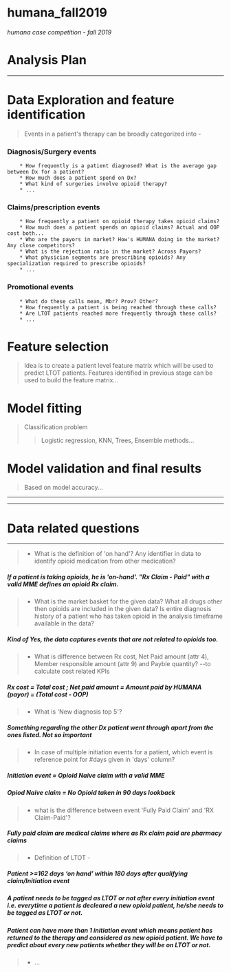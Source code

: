 # humana_fall2019
###### humana case competition - fall 2019


# Analysis Plan
********

# Data Exploration and feature identification

> Events in a patient's therapy can be broadly categorized into -
###  Diagnosis/Surgery events
        * How frequently is a patient diagnosed? What is the average gap between Dx for a patient?
        * How much does a patient spend on Dx?
        * What kind of surgeries involve opioid therapy?
        * ...
###  Claims/prescription events
        * How frequently a patient on opioid therapy takes opioid claims?
        * How much does a patient spends on opioid claims? Actual and OOP cost both...
        * Who are the payors in market? How's HUMANA doing in the market? Any close competitors?
        * What is the rejection ratio in the market? Across Payors?
        * What physician segments are prescribing opioids? Any specialization required to prescribe opioids?
        * ...
###  Promotional events
        * What do these calls mean, Mbr? Prov? Other?
        * How frequently a patient is being reached through these calls?
        * Are LTOT patients reached more frequently through these calls?
        * ...
        
# Feature selection
> Idea is to create a patient level feature matrix which will be used to predict LTOT patients. Features identified in previous stage can be used to build the feature matrix...

# Model fitting
> Classification problem
>> Logistic regression, KNN, Trees, Ensemble methods...

# Model validation and final results
> Based on model accuracy...

********
********


# Data related questions
******
> * What is the definition of 'on hand'? Any identifier in data to identify opioid medication from other medication?
#####  If a patient is taking opioids, he is 'on-hand'. "Rx Claim - Paid" with a valid MME defines an opioid Rx claim. 
> * What is the market basket for the given data? What all drugs other then opioids are included in the given data? 
Is entire diagnosis history of a patient who has taken opioid in the analysis timeframe available in the data?
##### Kind of Yes, the data captures events that are not related to opioids too.
> * What is difference between Rx cost, Net Paid amount (attr 4), Member responsible amount (attr 9) and Payble quantity? --to calculate cost related KPIs
##### Rx cost = Total cost ; Net paid amount = Amount paid by HUMANA (payor) = (Total cost - OOP)
> * What is 'New diagnosis top 5'?
##### Something regarding the other Dx patient went through apart from the ones listed. Not so important
> * In case of multiple initiation events for a patient, which event is reference point for #days given in 'days' column?
##### Initiation event  = Opioid Naive claim with a valid MME
##### Opiod Naive claim = No Opioid taken in 90 days lookback
> * what is the difference between event 'Fully Paid Claim' and 'RX Claim-Paid'?
##### Fully paid claim are medical claims where as Rx claim paid are pharmacy claims
> * Definition of LTOT - 
##### Patient >=162 days ‘on hand’ within 180 days after qualifying claim/Initiation event
##### A patient needs to be tagged as LTOT or not after every initiation event i.e. everytime a patient is decleared a new opioid patient, he/she needs to be tagged as LTOT or not.
##### Patient can have more than 1 initiation event which means patient has returned to the therapy and considered as new opioid patient. We have to predict about every new patients whether they will be on LTOT or not.
> * ...
